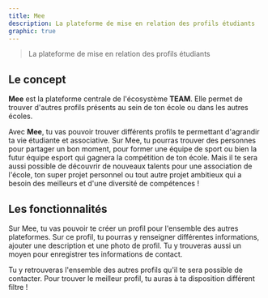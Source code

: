 ```yaml
---
title: Mee
description: La plateforme de mise en relation des profils étudiants
graphic: true
---
```


> La plateforme de mise en relation des profils étudiants

## Le concept

**Mee** est la plateforme centrale de l'écosystème **TEAM**. Elle permet de trouver d'autres profils présents au sein de ton école ou dans les autres écoles.

Avec **Mee**, tu vas pouvoir trouver différents profils te permettant d'agrandir ta vie étudiante et associative. Sur Mee, tu pourras trouver des personnes pour partager un bon moment, pour former une équipe de sport ou bien la futur équipe esport qui gagnera la compétition de ton école. Mais il te sera aussi possible de découvrir de nouveaux talents pour une association de l'école, ton super projet personnel ou tout autre projet ambitieux qui a besoin des meilleurs et d'une diversité de compétences !

## Les fonctionnalités

Sur Mee, tu vas pouvoir te créer un profil pour l'ensemble des autres plateformes. Sur ce profil, tu pourras y renseigner différentes informations, ajouter une description et une photo de profil. Tu y trouveras aussi un moyen pour enregistrer tes informations de contact.

Tu y retrouveras l'ensemble des autres profils qu'il te sera possible de contacter. Pour trouver le meilleur profil, tu auras à ta disposition différent filtre !
